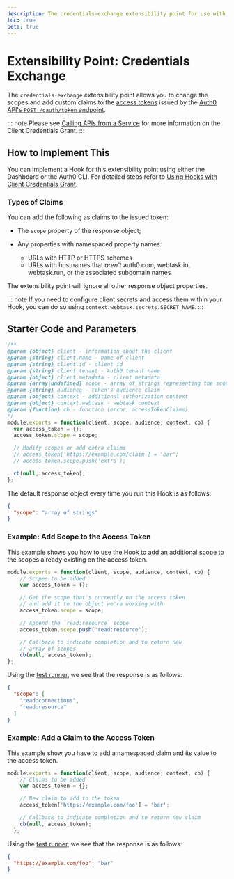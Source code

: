 ```yaml
---
description: The credentials-exchange extensibility point for use with Hooks
toc: true
beta: true
---
```


# Extensibility Point: Credentials Exchange

The `credentials-exchange` extensibility point allows you to change the scopes and add custom claims to the [access tokens](/tokens/access-token) issued by the [Auth0 API's `POST /oauth/token` endpoint](/api/authentication#authorization-code).

::: note
Please see [Calling APIs from a Service](/api-auth/grant/client-credentials) for more information on the Client Credentials Grant.
:::

## How to Implement This

You can implement a Hook for this extensibility point using either the Dashboard or the Auth0 CLI. For detailed steps refer to [Using Hooks with Client Credentials Grant](/api-auth/tutorials/client-credentials/customize-with-hooks).

### Types of Claims

You can add the following as claims to the issued token:

* The `scope` property of the response object;
* Any properties with namespaced property names:

  * URLs with HTTP or HTTPS schemes
  * URLs with hostnames that *aren't* auth0.com, webtask.io, webtask.run, or the associated subdomain names

The extensibility point will ignore all other response object properties.

::: note
If you need to configure client secrets and access them within your Hook, you can do so using `context.webtask.secrets.SECRET_NAME`.
:::

## Starter Code and Parameters

```js
/**
@param {object} client - information about the client
@param {string} client.name - name of client
@param {string} client.id - client id
@param {string} client.tenant - Auth0 tenant name
@param {object} client.metadata - client metadata
@param {array|undefined} scope - array of strings representing the scope claim or undefined
@param {string} audience - token's audience claim
@param {object} context - additional authorization context
@param {object} context.webtask - webtask context
@param {function} cb - function (error, accessTokenClaims)
*/
module.exports = function(client, scope, audience, context, cb) {
  var access_token = {};
  access_token.scope = scope;

  // Modify scopes or add extra claims
  // access_token['https://example.com/claim'] = 'bar';
  // access_token.scope.push('extra');

  cb(null, access_token);
};

```

The default response object every time you run this Hook is as follows:

```json
{
  "scope": "array of strings"
}
```

### Example: Add Scope to the Access Token

This example shows you how to use the Hook to add an additional scope to the scopes already existing on the access token.

```js
module.exports = function(client, scope, audience, context, cb) {
    // Scopes to be added
    var access_token = {};

    // Get the scope that's currently on the access token
    // and add it to the object we're working with
    access_token.scope = scope;

    // Append the `read:resource` scope
    access_token.scope.push('read:resource');

    // Callback to indicate completion and to return new
    // array of scopes
    cb(null, access_token);
};
```

Using the [test runner](https://webtask.io/docs/editor/runner), we see that the response is as follows:

```json
{
  "scope": [
    "read:connections",
    "read:resource"
  ]
}
```

### Example: Add a Claim to the Access Token

This example show you have to add a namespaced claim and its value to the access token.

```js
module.exports = function(client, scope, audience, context, cb) {
    // Claims to be added
    var access_token = {};

    // New claim to add to the token
    access_token['https://example.com/foo'] = 'bar';

    // Callback to indicate completion and to return new claim
    cb(null, access_token);
  };
```

Using the [test runner](https://webtask.io/docs/editor/runner), we see that the response is as follows:

```json
{
  "https://example.com/foo": "bar"
}
```
